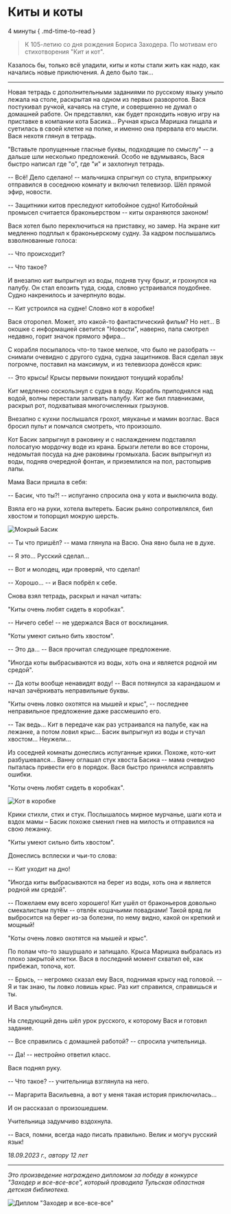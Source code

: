 # Киты и коты

4 минуты
{ .md-time-to-read }

> К 105-летию со дня рождения Бориса Заходера. По мотивам его стихотворения "Кит и кот".

Казалось бы, только всё уладили, киты и коты стали жить как надо, как начались новые приключения. А дело было так...

***

Новая тетрадь с дополнительными заданиями по русскому языку уныло лежала на столе, раскрытая на одном из первых разворотов. Вася постукивал ручкой, качаясь на стуле, и совершенно не думал о домашней работе. Он представлял, как будет проходить новую игру на приставке в компании кота Басика... Ручная крыса Маришка пищала и суетилась в своей клетке на полке, и именно она прервала его мысли. Вася нехотя глянул в тетрадь.

"Вставьте пропущенные гласные буквы, подходящие по смыслу" -- а дальше шли несколько предложений. Особо не вдумываясь, Вася быстро написал где "о", где "и" и захлопнул тетрадь.

-- Всё! Дело сделано! -- мальчишка спрыгнул со стула, вприпрыжку отправился в соседнюю комнату и включил телевизор. Шёл прямой эфир, новости.

-- Защитники китов преследуют китобойное судно! Китобойный промысел считается браконьерством -- киты охраняются законом!

Вася хотел было переключиться на приставку, но замер. На экране кит медленно подплыл к браконьерскому судну. За кадром послышались взволнованные голоса:

-- Что происходит?

-- Что такое?

И внезапно кит выпрыгнул из воды, подняв тучу брызг, и грохнулся на палубу. Он стал елозить туда, сюда, словно устраивался поудобнее. Судно накренилось и зачерпнуло воды.

-- Кит устроился на судне! Словно кот в коробке!

Вася оторопел. Может, это какой-то фантастический фильм? Но нет... В окошке с информацией светится "Новости", наверно, папа смотрел недавно, горит значок прямого эфира...

С корабля посыпалось что-то такое мелкое, что было не разобрать -- снимали очевидно с другого судна, судна защитников. Вася сделал звук погромче, поставил на максимум, и из телевизора донёсся крик:

-- Это крысы! Крысы первыми покидают тонущий корабль!

Кит медленно соскользнул с судна в воду. Корабль приподнялся над водой, волны перестали заливать палубу. Кит же бил плавниками, раскрыл рот, подхватывая многочисленных грызунов.

Внезапно с кухни послышался грохот, мяуканье и мамин возглас. Вася бросил пульт и помчался смотреть, что произошло.

Кот Басик запрыгнул в раковину и с наслаждением подставлял полосатую мордочку воде из крана. Брызги летели во все стороны, недомытая посуда на дне раковины громыхала. Басик выпрыгнул из воды, подняв очередной фонтан, и приземлился на пол, растопырив лапы.

Мама Васи пришла в себя:

-- Басик, что ты?! -- испуганно спросила она у кота и выключила воду.

Взяла его на руки, хотела вытереть. Басик рьяно сопротивлялся, бил хвостом и топорщил мокрую шерсть.

![Мокрый Басик](../images/cats/wet-cat.jpg)

-- Ты что пришёл? -- мама глянула на Васю. Она явно была не в духе.

-- Я это... Русский сделал...

-- Вот и молодец, иди проверяй, что сделал!

-- Хорошо... -- и Вася побрёл к себе.

Снова взял тетрадь, раскрыл и начал читать:

"Киты очень любят сидеть в коробках".

-- Ничего себе! -- не удержался Вася от восклицания.

"Коты умеют сильно бить хвостом".

-- Это да... -- Вася прочитал следующее предложение.

"Иногда коты выбрасываются из воды, хоть она и является родной им средой".

-- Да коты вообще ненавидят воду! -- Вася потянулся за карандашом и начал зачёркивать неправильные буквы.

"Киты очень ловко охотятся на мышей и крыс", -- последнее неправильное предложение даже рассмешило его.

-- Так ведь... Кит в передаче как раз устраивался на палубе, как на лежанке, а потом ловил крыс... Басик выпрыгнул из воды и стучал хвостом... Неужели...

Из соседней комнаты донеслись испуганные крики. Похоже, кото-кит разбушевался... Ванну оглашал стук хвоста Басика -- мама очевидно пыталась привести его в порядок. Вася быстро принялся исправлять ошибки.

"Коты очень любят сидеть в коробках".

![Кот в коробке](../images/cats/box.jpg)

Крики стихли, стих и стук. Послышалось мирное мурчанье, шаги кота и вздох мамы – Басик похоже сменил гнев на милость и отправился на свою лежанку.

"Киты умеют сильно бить хвостом".

Донеслись всплески и чьи-то слова:

-- Кит уходит на дно!

"Иногда киты выбрасываются на берег из воды, хоть она и является родной им средой".

-- Пожелаем ему всего хорошего! Кит ушёл от браконьеров довольно смекалистым путём -- отвлёк кошачьими повадками! Такой вряд ли выбросится на берег из-за болезни, по нему видно, какой он крепкий и мощный!

"Коты очень ловко охотятся на мышей и крыс".

По полам что-то зашуршало и запищало. Крыса Маришка выбралась из плохо закрытой клетки. Вася в последний момент схватил её, как прибежал, топоча, кот.

-- Брысь, -- негромко сказал ему Вася, поднимая крысу над головой. -- Я и так знаю, ты ловко ловишь крыс. Раз кит справился, справишься и ты.

И Вася улыбнулся.

На следующий день шёл урок русского, к которому Вася и готовил задание.

-- Все справились с домашней работой? -- спросила учительница.

-- Да! -- нестройно ответил класс.

Вася поднял руку.

-- Что такое? -- учительница взглянула на него.

-- Маргарита Васильевна, а вот у меня такая история приключилась...

И он рассказал о произошедшем.

Учительница задумчиво вздохнула.

-- Вася, помни, всегда надо писать правильно. Велик и могуч русский язык!

*18.09.2023 г., автору 12 лет*

***

*Это произведение награждено дипломом за победу в конкурсе "Заходер и все-все-все", который проводила Тульская областная детская библиотека.*

![Диплом "Заходер и все-все-все"](../images/achievements/diplom-Zahoder.jpg)
